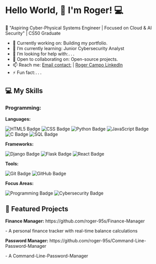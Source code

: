 # Hello World, 👋 I'm Roger! 💻

🌟 "Aspiring Cyber-Physical Systems Engineer | Focused on Cloud & AI Security" | CS50 Graduate

- 🔭 Currently working on: Building my portfolio. 
- 🌱 I’m currently learning: Junior Cybersecurity Analyst
- 🤔 I’m looking for help with:```...```
- 👯 Open to collaborating on: Open-source projects.
- 📫 Reach me: [Email contact:](mailto:rogeresleitercc@gmail.com) | [Roger Campo LinkedIn](https://www.linkedin.com/in/roger-campo-cordova/)
- ⚡ Fun fact:```...```

## 💻 My Skills
### Programming:
<p><strong>Languages:</strong></p>
<!-- Languages -->
<span>
  <img src="https://img.shields.io/badge/HTML5-E34F26?style=for-the-badge&logo=html5&logoColor=white" alt="HTML5 Badge">
  <img src="https://img.shields.io/badge/CSS-1572B6?style=for-the-badge&logo=css3&logoColor=white" alt="CSS Badge">
  <img src="https://img.shields.io/badge/Python-3776AB?style=for-the-badge&logo=python&logoColor=white" alt="Python Badge">
  <img src="https://img.shields.io/badge/JavaScript-F7DF1E?style=for-the-badge&logo=javascript&logoColor=black" alt="JavaScript Badge">
  <img src="https://img.shields.io/badge/C-00599C?style=for-the-badge&logo=c&logoColor=white" alt="C Badge">
  <img src="https://img.shields.io/badge/SQL-4479A1?style=for-the-badge&logo=mysql&logoColor=white" alt="SQL Badge">
</span>

<!-- Frameworks -->
<p><strong>Frameworks:</strong></p>
<span>
  <img src="https://img.shields.io/badge/Django-092E20?style=for-the-badge&logo=django&logoColor=white" alt="Django Badge">
  <img src="https://img.shields.io/badge/Flask-000000?style=for-the-badge&logo=flask&logoColor=white" alt="Flask Badge">
  <img src="https://img.shields.io/badge/React-61DAFB?style=for-the-badge&logo=react&logoColor=black" alt="React Badge">
</span>

<!-- Tools -->
<p><strong>Tools:</strong></p>
<span>
  <img src="https://img.shields.io/badge/Git-F05032?style=for-the-badge&logo=git&logoColor=white" alt="Git Badge">
  <img src="https://img.shields.io/badge/GitHub-181717?style=for-the-badge&logo=github&logoColor=white" alt="GitHub Badge">
</span>

<!-- Focus Areas -->
<p><strong>Focus Areas:</strong></p>
<span>
  <img src="https://img.shields.io/badge/Programming-FF0000?style=for-the-badge&logo=codeforces&logoColor=white" alt="Programming Badge">
  <img src="https://img.shields.io/badge/Cybersecurity-0F172A?style=for-the-badge&logo=protonvpn&logoColor=white" alt="Cybersecurity Badge">
</span>

 
## 🌟 Featured Projects
<div>
  <p><strong>Finance Manager:</strong> https://github.com/roger-95s/Finance-Manager</p> 
  - A personal finance tracker with real-time balance calculations

  <p><strong>Password Manager:</strong> https://github.com/roger-95s/Command-Line-Password-Manager</p>    
  - A Command-Line-Password-Manager
 </div>


